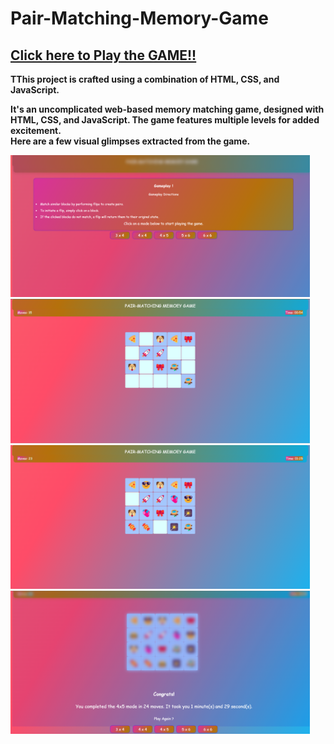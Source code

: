 # Pair-Matching-Memory-Game

## <b> [Click here to Play the GAME!!](https://raghuwanshiayush2004.github.io/Pair-Matching-Memory-Game/)


TThis project is crafted using a combination of HTML, CSS, and JavaScript.

It's an uncomplicated web-based memory matching game, designed with HTML, CSS, and JavaScript. The game features multiple levels for added excitement.
<br>
Here are a few visual glimpses extracted from the game.

<img src="snapshot1.png" width=95% alt="snapshots">
<img src="snapshot2.png" width=95% alt="snapshots">
<img src="snapshot3.png" width=95% alt="snapshots">
<img src="snapshot4.png" width=95% alt="snapshots">

<br><br>
